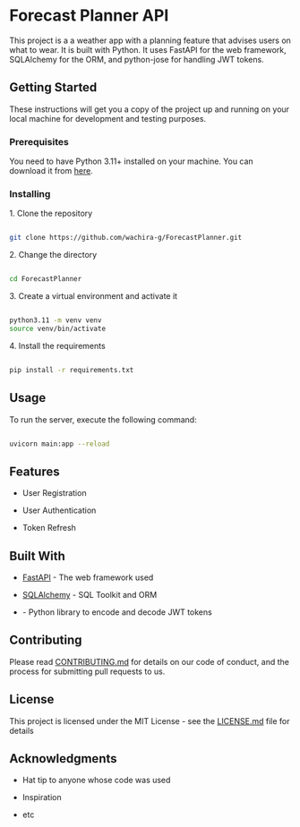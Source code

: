 # Forecast Planner API

This project is a a weather app with a planning feature that advises users on what to wear. It is built with Python. It uses FastAPI for the web framework, SQLAlchemy for the ORM, and python-jose for handling JWT tokens.

## Getting Started

These instructions will get you a copy of the project up and running on your local machine for development and testing purposes.

### Prerequisites

You need to have Python 3.11+ installed on your machine. You can download it from [here](https://www.python.org/downloads/).

### Installing

1\. Clone the repository

```bash

git clone https://github.com/wachira-g/ForecastPlanner.git

```

2\. Change the directory

```bash

cd ForecastPlanner

```
3\. Create a virtual environment and activate it
```bash

python3.11 -m venv venv
source venv/bin/activate

```

4\. Install the requirements

```bash

pip install -r requirements.txt

```

## Usage

To run the server, execute the following command:

```bash

uvicorn main:app --reload

```

## Features

- User Registration

- User Authentication

- Token Refresh

## Built With

- [FastAPI](https://fastapi.tiangolo.com/) - The web framework used

- [SQLAlchemy](https://www.sqlalchemy.org/) - SQL Toolkit and ORM

- []() - Python library to encode and decode JWT tokens

## Contributing

Please read [CONTRIBUTING.md](https://gist.github.com/...) for details on our code of conduct, and the process for submitting pull requests to us.

## License

This project is licensed under the MIT License - see the [LICENSE.md](LICENSE.md) file for details

## Acknowledgments

- Hat tip to anyone whose code was used

- Inspiration

- etc
